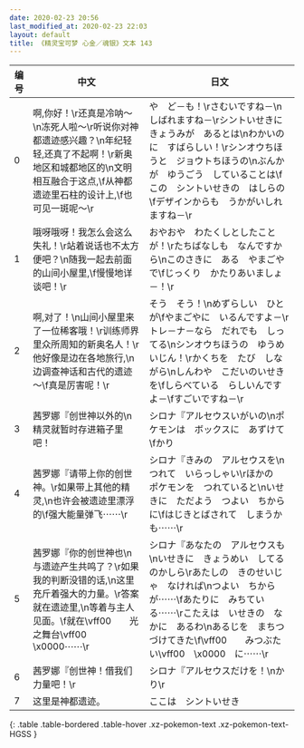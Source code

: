```yaml
---
date: 2020-02-23 20:56
last_modified_at: 2020-02-23 22:03
layout: default
title: 《精灵宝可梦 心金／魂银》文本 143
---
```

| 编号 | 中文 | 日文 |
| ---- | ---- | ---- |
| 0 | 啊,你好！\r还真是冷呐～\n冻死人啦～\r听说你对神都遗迹感兴趣？\n年纪轻轻,还真了不起啊！\r新奥地区和城都地区的\n文明相互融合于这点,\f从神都遗迹里石柱的设计上,\f也可见一斑呢～\r | や　ど－も！\rさむいですね－\nしばれますね－\rシントいせきに　きょうみが　あるとは\nわかいのに　すばらしい！\rシンオウちほうと　ジョウトちほうの\nぶんかが　ゆうごう　していることは\fこの　シントいせきの　はしらの\fデザインからも　うかがいしれますね－\r |
| 1 | 哦呀哦呀！我怎么会这么失礼！\r站着说话也不太方便吧？\n随我一起去前面的山间小屋里,\f慢慢地详谈吧！\r | おやおや　わたくしとしたことが！\rたちばなしも　なんですから\nこのさきに　ある　やまごやで\fじっくり　かたりあいましょ－！\r |
| 2 | 啊,对了！\n山间小屋里来了一位稀客哦！\r训练师界里众所周知的新奥名人！\r他好像是边在各地旅行,\n边调查神话和古代的遗迹～\f真是厉害呢！\r | そう　そう！\nめずらしい　ひとが\fやまごやに　いるんですよ－\rトレ－ナ－なら　だれでも　しってる\nシンオウちほうの　ゆうめいじん！\rかくちを　たび　しながら\nしんわや　こだいのいせきを\fしらべている　らしいんですよ－\fすごいですね－\r |
| 3 | 茜罗娜『创世神以外的\n精灵就暂时存进箱子里吧！ | シロナ『アルセウスいがいの\nポケモンは　ボックスに　あずけて\fかり |
| 4 | 茜罗娜『请带上你的创世神。\r如果带上其他的精灵,\n也许会被遗迹里漂浮的\f强大能量弹飞⋯⋯\r | シロナ『きみの　アルセウスを\nつれて　いらっしゃい\rほかの　ポケモンを　つれていると\nいせきに　ただよう　つよい　ちからに\fはじきとばされて　しまうかも⋯⋯\r |
| 5 | 茜罗娜『你的创世神也\n与遗迹产生共鸣了？\r如果我的判断没错的话,\n这里充斤着强大的力量。\r答案就在遗迹里,\n等着与主人见面。\f就在\vff00　　光之舞台\vff00　\x0000⋯⋯\r | シロナ『あなたの　アルセウスも\nいせきに　きょうめい　してるのかしら\rあたしの　きのせいじゃ　なければ\nつよい　ちからが⋯⋯\fあたりに　みちている⋯⋯\rこたえは　いせきの　なかに　あるわ\nあるじを　まちつづけてきた\f\vff00　　みつぶたい\vff00　\x0000　に⋯⋯\r |
| 6 | 茜罗娜『创世神！借我们力量吧！\r | シロナ『アルセウスだけを！\nかり\r |
| 7 | 这里是神都遗迹。 | ここは　シントいせき |
{: .table .table-bordered .table-hover .xz-pokemon-text .xz-pokemon-text-HGSS }